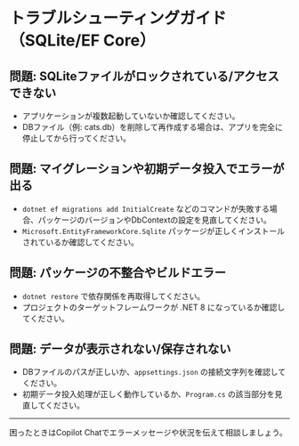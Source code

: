 # トラブルシューティングガイド（SQLite/EF Core）

## 問題: SQLiteファイルがロックされている/アクセスできない

- アプリケーションが複数起動していないか確認してください。
- DBファイル（例: cats.db）を削除して再作成する場合は、アプリを完全に停止してから行ってください。

## 問題: マイグレーションや初期データ投入でエラーが出る

- `dotnet ef migrations add InitialCreate` などのコマンドが失敗する場合、パッケージのバージョンやDbContextの設定を見直してください。
- `Microsoft.EntityFrameworkCore.Sqlite` パッケージが正しくインストールされているか確認してください。

## 問題: パッケージの不整合やビルドエラー

- `dotnet restore` で依存関係を再取得してください。
- プロジェクトのターゲットフレームワークが .NET 8 になっているか確認してください。

## 問題: データが表示されない/保存されない

- DBファイルのパスが正しいか、`appsettings.json` の接続文字列を確認してください。
- 初期データ投入処理が正しく動作しているか、`Program.cs` の該当部分を見直してください。

---

困ったときはCopilot Chatでエラーメッセージや状況を伝えて相談しましょう。
